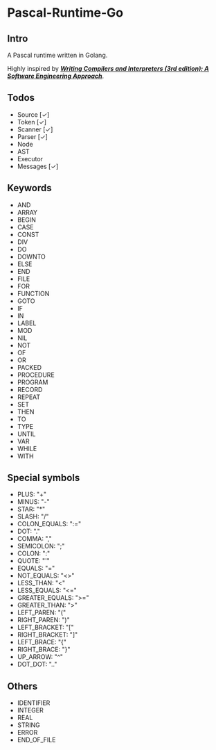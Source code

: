# Pascal-Runtime-Go
## Intro
A Pascal runtime written in Golang.

Highly inspired by ***[Writing Compilers and Interpreters (3rd edition): A Software Engineering Approach](http://www.apropos-logic.com/wci/)***.

## Todos
- Source	[✓]
- Token		[✓]
- Scanner	[✓]
- Parser	[✓]
- Node
- AST
- Executor
- Messages	[✓]

## Keywords
- AND
- ARRAY
- BEGIN
- CASE
- CONST
- DIV
- DO
- DOWNTO
- ELSE
- END
- FILE
- FOR
- FUNCTION
- GOTO
- IF
- IN
- LABEL
- MOD
- NIL
- NOT
- OF
- OR
- PACKED
- PROCEDURE
- PROGRAM
- RECORD
- REPEAT
- SET
- THEN
- TO
- TYPE
- UNTIL
- VAR
- WHILE
- WITH

## Special symbols
- PLUS:           "+"
- MINUS:		  "-"
- STAR:           "*"
- SLASH:          "/"
- COLON_EQUALS:   ":="
- DOT:            "."
- COMMA:          ","
- SEMICOLON:      ";"
- COLON:          ":"
- QUOTE:          "'"
- EQUALS:         "="
- NOT_EQUALS:     "<>"
- LESS_THAN:      "<"
- LESS_EQUALS:    "<="
- GREATER_EQUALS: ">="
- GREATER_THAN:   ">"
- LEFT_PAREN:     "("
- RIGHT_PAREN:    ")"
- LEFT_BRACKET:   "["
- RIGHT_BRACKET:  "]"
- LEFT_BRACE:     "{"
- RIGHT_BRACE:    "}"
- UP_ARROW:       "^"
- DOT_DOT:        ".."

## Others
- IDENTIFIER
- INTEGER
- REAL
- STRING
- ERROR
- END_OF_FILE